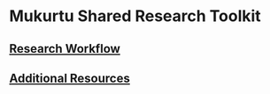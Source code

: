 # Mukurtu Shared Research Toolkit


## [Research Workflow](Research%20Workflow)

## [Additional Resources](Additional%20Resources)


